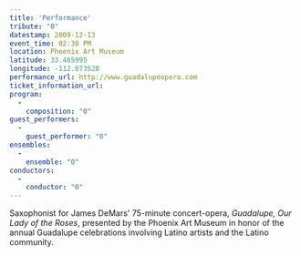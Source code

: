 ```yaml
---
title: 'Performance'
tribute: "0"
datestamp: 2009-12-13
event_time: 02:30 PM
location: Phoenix Art Museum
latitude: 33.465995
longitude: -112.073528
performance_url: http://www.guadalupeopera.com
ticket_information_url: 
program: 
  -
    composition: "0"
guest_performers: 
  -
    guest_performer: "0"
ensembles: 
  -
    ensemble: "0"
conductors: 
  -
    conductor: "0"
---
```

Saxophonist for James DeMars' 75-minute concert-opera, *Guadalupe, Our Lady of the Roses*, presented by the Phoenix Art Museum in honor of the annual Guadalupe celebrations involving Latino artists and the Latino community. 